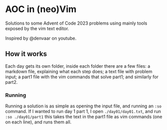# AOC in (neo)Vim

Solutions to some Advent of Code 2023 problems using mainly tools exposed by the vim text editor.

Inspired by @denvaar on youtube.

## How it works

Each day gets its own folder, inside each folder there are a few files: a markdown file, explaining
what each step does; a text file with problem input; a part1 file with the vim commands that solve
part1; and similarly for part2.

### Running

Running a solution is as simple as opening the input file, and running an `:so` command. If I wanted
to run day 1 part 1, I open `./day01/day01.txt`, and run `:so ./day01/part1` this takes the text in
the part1 file as vim commands (one on each line), and runs them all.

